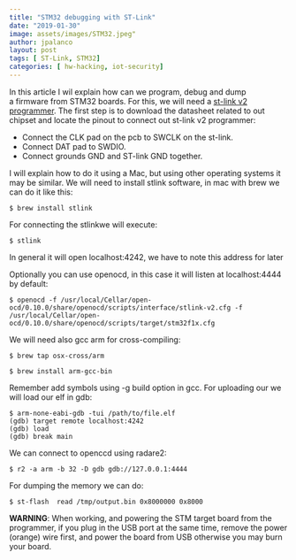 ```yaml
---
title: "STM32 debugging with ST-Link"
date: "2019-01-30"
image: assets/images/STM32.jpeg"
author: jpalanco
layout: post
tags: [ ST-Link, STM32]
categories: [ hw-hacking, iot-security]
---
```


In this article I wil explain how can we program, debug and dump a firmware from STM32 boards. For this, we will need a [st-link v2 programmer](https://www.amazon.es/gp/product/B07HGLVTHQ/ref=as_li_tl?ie=UTF8&camp=3638&creative=24630&creativeASIN=B07HGLVTHQ&linkCode=as2&tag=jpalanco-21&linkId=da679f0633b697ec3001fc016aba0de8). The first step is to download the datasheet related to out chipset and locate the pinout to connect out st-link v2 programmer:

- Connect the CLK pad on the pcb to SWCLK on the st-link.
- Connect DAT pad to SWDIO.
- Connect grounds GND and ST-link GND together.

I will explain how to do it using a Mac, but using other operating systems it may be similar. We will need to install stlink software, in mac with brew we can do it like this:
```
$ brew install stlink
```
For connecting the stlinkwe will execute:
```
$ stlink 
```
In general it will open localhost:4242, we have to note this address for later

Optionally you can use openocd, in this case it will listen at localhost:4444 by default:
```
$ openocd -f /usr/local/Cellar/open-ocd/0.10.0/share/openocd/scripts/interface/stlink-v2.cfg -f /usr/local/Cellar/open-ocd/0.10.0/share/openocd/scripts/target/stm32f1x.cfg
```
We will need also gcc arm for cross-compiling:
```
$ brew tap osx-cross/arm

$ brew install arm-gcc-bin
```
Remember add symbols using -g build option in gcc. For uploading our we will load our elf in gdb:
```
$ arm-none-eabi-gdb -tui /path/to/file.elf
(gdb) target remote localhost:4242
(gdb) load
(gdb) break main
```
We can connect to openccd using radare2:
```
$ r2 -a arm -b 32 -D gdb gdb://127.0.0.1:4444
```
For dumping the memory we can do:
```
$ st-flash  read /tmp/output.bin 0x8000000 0x8000
```
**WARNING**: When working, and powering the STM target board from the programmer, if you plug in the USB port at the same time, remove the power (orange) wire first, and power the board from USB otherwise you may burn your board.
